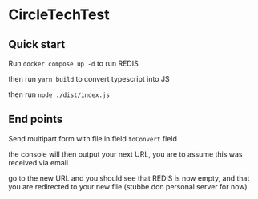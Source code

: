 # CircleTechTest

## Quick start
Run `docker compose up -d` to run REDIS

then run `yarn build` to convert typescript into JS

then run `node ./dist/index.js`

## End points
Send multipart form with file in field `toConvert` field

the console will then output your next URL, you are to assume this was received via email

go to the new URL and you should see that REDIS is now empty, and that you are redirected to your new file (stubbe don personal server for now)
